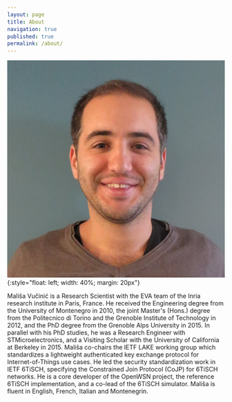 ```yaml
---
layout: page
title: About
navigation: true
published: true
permalink: /about/
---
```


![Mališa Vučinić](/images/malisavucinic.jpg){:style="float: left; width: 40%; margin: 20px"}

Mališa Vučinić is a Research Scientist with the EVA team of the Inria research institute in Paris, France.
He received the Engineering degree from the University of Montenegro in 2010, the joint Master's (Hons.) degree from the Politecnico di Torino and the Grenoble Institute of Technology in 2012, and the PhD degree from the Grenoble Alps University in 2015.
In parallel with his PhD studies, he was a Research Engineer with STMicroelectronics, and a Visiting Scholar with the University of California at Berkeley in 2015.
Mališa co-chairs the IETF LAKE working group which standardizes a lightweight authenticated key exchange protocol for Internet-of-Things use cases.
He led the security standardization work in IETF 6TiSCH, specifying the Constrained Join Protocol (CoJP) for 6TiSCH networks.
He is a core developer of the OpenWSN project, the reference 6TiSCH implementation, and a co-lead of the 6TiSCH simulator.
Mališa is fluent in English, French, Italian and Montenegrin.

